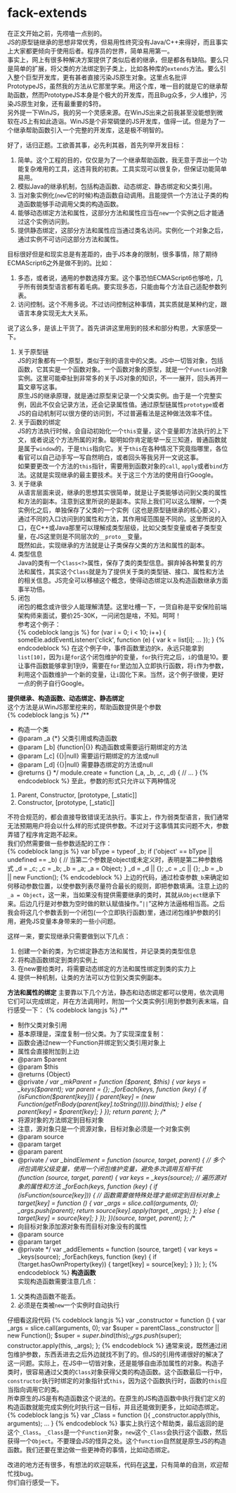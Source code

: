 fack-extends
============

在正文开始之前，先唠嗑一点别的。   
JS的原型链继承的思想非常优秀，但易用性终究没有Java/C++来得好，而且事实上大家都更倾向于使用后者。程序员的世界，简单易用第一。   
事实上，网上有很多种解决方案提供了类似后者的继承，但是都各有缺陷。要么只是简单的扩展，将父类的方法绑定到子类上，比如各种库的`extends`方法。要么引入整个巨型开发库，更有甚者直接污染JS原生对象。这里点名批评PrototypeJS，虽然我的方法从它那里学来。用这个库，唯一目的就是它的继承帮助函数，然而PrototypeJS本身是个极大的开发库，而且Bug众多，少人维护，污染JS原生对象，还有最重要的$符。   
另外提一下WinJS，我的另一个灵感来源。在WinJS出来之前我甚至没能想到微软在JS上有如此造诣。WinJS是个非常碉堡的JS开发库，值得一试。但是为了一个继承帮助函数引入一个完整的开发库，这是极不明智的。   
<!--more-->
   
好了，话归正题。工欲善其事，必先利其器，首先列举开发目标：   
1.  简单。这个工程的目的，仅仅是为了一个继承帮助函数，我无意于弄出一个功能复杂难用的工具，这违背我的初衷。工具实现可以很复杂，但保证功能简单易用。   
2.  模拟Java的继承机制，包括构造函数、动态绑定、静态绑定和父类引用。   
3.	当对象实例化(`new`它的时候)构造函数自动调用。且能提供一个方法让子类的构造函数能够手动调用父类的构造函数。   
4.	能够动态绑定方法和属性，这部分方法和属性应当在`new`一个实例之后才能通过这个实例访问到。   
5.	提供静态绑定，这部分方法和属性应当通过类名访问。实例化一个对象之后，通过实例不可访问这部分方法和属性。   

目标很好但是和现实总是有差距的，由于JS本身的限制，很多事情，除了期待ECMAScript6之外是做不到的。比如：   
1.	多态，或者说，通用的参数选择方案。这个事恐怕ECMAScript6也够呛，几乎所有弱类型语言都有着毛病。要实现多态，只能由每个方法自己适配参数列表。   
2.	访问控制。这个不用多说。不过访问控制这种事情，其实质就是某种约定，跟语言本身实现无太大关系。   

说了这么多，是该上干货了。首先讲讲这里用到的技术和部分构思，大家感受一下。   
1.	关于原型链   
JS的对象都有一个原型，类似于别的语言中的父类。JS中一切皆对象，包括函数，它其实是一个函数对象。一个函数对象的原型，就是一个`Function`对象实例。这里可能牵扯到非常多的关于JS对象的知识，不一一展开，回头再开一篇文章写这事。   
原生JS的继承原理，就是通过原型来记录一个父类实例。由于是一个完整实例，因此不仅会记录方法，还会记录属性值。通过原型链属性`prototype`或者JS的自动机制可以很方便的访问到，不过普遍看法是这种做法效率不佳。   
2.	关于函数的绑定   
JS的方法执行时候，会自动初始化一个`this`变量，这个变量即方法执行的上下文，或者说这个方法所属的对象。聪明如你肯定能举一反三知道，普通函数就是属于`window`的，于是`this`指向它。关于`this`在各种情况下究竟指哪里，各位看官可以自己动手写一写自然明白，或者回头等我另开一文说这事。   
如果要更改一个方法的`this`指针，需要用到函数对象的`call`, `apply`或者`bind`方法。这就是实现继承的最主要技术。关于这三个方法的使用自行Google。   
3.	关于继承   
从语言层面来说，继承的思想其实很简单，就是让子类能够访问到父类的属性和方法的副本。注意到这里所说的是副本。实际上我们可以这么理解，一个类实例化之后，单独保存了父类的一个实例（这也是原型链继承的核心要义），通过不同的入口访问到的属性和方法，其作用域范围是不同的。这里所说的入口，在C++或Java那里可以理解成类型层级，比如父类型变量或者子类型变量，在JS这里则是不同层次的`__proto__`变量。   
既然如此，实现继承的方法就是让子类保存父类的方法和属性的副本。   
4.	类型信息   
Java的类有一个`Class<?>`属性，保存了类的类型信息。摒弃掉各种繁复的方法和属性，其实这个`Class`就是为了提供关于类的类型链、接口、属性和方法的相关信息。JS完全可以移植这个概念，使得动态绑定以及构造函数继承方面事半功倍。   
5.	闭包   
闭包的概念或许很少人能理解清楚。这里吐槽一下，一货自称是平安保险前端架构师来面试，要价25-30K，一问闭包是啥，不知。呵呵！   
参考这个例子：   
{% codeblock lang:js %}
for (var i = 0; i < 10; i++) {
	someEle.addEventListener('click', function (e) {
		var k = list[i];
		...
	});
}
{% endcodeblock %}
在这个例子中，事件函数里边的k，永远只能拿到`list[10]`，因为`i`是`for`这个闭包维护的变量，`for`执行完之后，`i`的值是10。要让事件函数能够拿到1到9，需要在`for`里边加入立即执行函数，将`i`作为参数，利用这个函数维护一个新的变量，让`i`固化下来。当然，这个例子很傻，更好一点的例子自行Google。   

**提供继承、构造函数、动态绑定、静态绑定**   
这个方法是从WinJS那里挖来的，帮助函数提供是个参数   
{% codeblock lang:js %}
/**
 * 构造一个类
 * @param _a {*} 父类引用或构造函数
 * @param [_b] {function|{}} 构造函数或需要运行期绑定的方法
 * @param [_c] {{}|null} 需要运行期绑定的方法或null
 * @param [_d] {{}|null} 需要静态绑定的方法或null
 * @returns {}
 */
module.create = function (_a, _b, _c, _d) {
	// …
}
{% endcodeblock %}
至此，参数的形式只允许以下两种情况   
1.	Parent, Constructor, [prototype, [_static]]   
2.	Constructor, [prototype, [_static]]   

不符合规范的，都会直接导致错误无法执行。事实上，作为弱类型语言，我们通常无法预期用户将会以什么样的形式提供参数。不过对于这事情其实问题不大，参数弄错了程序肯定跑不起来。   
我们仍然需要做一些参数适配的工作：   
{% codeblock lang:js %}
var bType = typeof _b;
if ('object' == bType || undefined == _b) {
	// 当第二个参数是object或未定义时，表明是第二种参数格式
	_d = _c;
	_c = _b;
	_b = _a;
	_a = Object;
}
_d = _d || {};
_c = _c || {};
_b = _b || new Function();
{% endcodeblock %}
上边的代码，通过检查参数`_b`来确定如何移动参数位置，以使参数列表尽量符合最长的规则，即把参数填满。注意上边的`_a = Object`，这一来，当如果没有提供需要继承的类时，其就从`Object`继承下来。后边几行是对参数为空时做的默认赋值操作。”`||`”这种方法逼格相当高。之后我会将这几个参数丢到一个闭包(一个立即执行函数)里，通过闭包维护参数的引用，避免JS变量本身带来的一些小问题。   
   
这样一来，要实现继承只需要做到以下几点：   
1.	创建一个新的类，为它绑定静态方法和属性，并记录类的类型信息   
2.	将构造函数绑定到类的实例上   
3.	在new要给类时，将需要动态绑定的方法和属性绑定到类的实力上   
4.	提供一种机制，让类的方法可以方位到父类实例副本。   

**方法和属性的绑定**
主要靠以下几个方法，静态和动态绑定都可以使用，依次调用它们可以完成绑定，并在方法调用时，附加一个父类实例引用到参数列表末端，自行感受一下：
{% codeblock lang:js %}
/**
 * 制作父类对象引用
 * 基本原理是，深度复制一份父类。为了实现深度复制：
 * 函数会通过new一个Function并绑定到父类引用对象上
 * 属性会直接附加到上边
 * @param $parent
 * @param $this
 * @returns {Object}
 * @private
 */
var _mkParent = function ($parent, $this) {
	var keys = _keys($parent);
	var parent = {};
	_forEach(keys, function (key) {
		if (isFunction($parent[key])) {
			parent[key] = (new Function(getFnBody($parent[key].toString()))).bind($this);
		} else {
			parent[key] = $parent[key];
		}
	});
	return parent;
};
/**
 * 将源对象的方法绑定到目标对象
 * 注意，源对象只是一个资源对象，目标对象必须是一个对象实例
 * @param source
 * @param target
 * @param parent
 * @private
 */
var _bindElement = function (source, target, parent) {
	// 多个闭包调用父级变量，使用一个闭包维护变量，避免多次调用互相干扰
	(function (source, target, parent) {
		var keys = _keys(source);
		// 遍历源对象的属性和方法
		_forEach(keys, function (key) {
			if (isFunction(source[key])) {
				// 函数需要做特殊处理才能绑定到目标对象上
				target[key] = function () {
					var _args = slice.call(arguments, 0);
					_args.push(parent);
					return source[key].apply(target, _args);
				};
			} else {
				target[key] = source[key];
			}
		});
	})(source, target, parent);
};
/**
 * 向目标对象添加源对象有而目标对象没有的属性
 * @param source
 * @param target
 * @private
 */
var _addElements = function (source, target) {
	var keys = _keys(source);
	_forEach(keys, function (key) {
		if (!target.hasOwnProperty(key)) {
			target[key] = source[key];
		}
	});
};
{% endcodeblock %}
**构造函数**   
实现构造函数需要注意几点：   
1.	父类构造函数不能丢。   
2.	必须是在类被`new`一个实例时自动执行   

仔细看这段代码
{% codeblock lang:js %}
var _constructor = function () {
	var _args = slice.call(arguments, 0);
	var $super = parentClass._constructor || new Function();
	$super = $super.bind(this);
	_args.push($super);
	constructor.apply(this, _args);
};
{% endcodeblock %}
通常来说，既然通过闭包维护参数，东西丢进去之后外边就找不到了的。但JS的引用传递很好的解决了这一问题。实际上，在JS中一切皆对象，还是能够自由添加属性的对象。构造子类时，很容易通过父类的`Class`对象获得父类的构造函数。这个函数最后一行中，`constructor`执行时绑定的对象指针式`this`，因为这个函数执行时，函数的`this`应当指向调用它的类。   
所幸原生的JS是有构造函数这个说法的。在原生的JS构造函数中执行我们定义的构造函数就能完成实例化时执行这一目标，并且还能做到更多，比如动态绑定。
{% codeblock lang:js %}
var _Class = function (){
	_constructor.apply(this, arguments);
	…
}
{% endcodeblock %}
事实上执行这个帮助类，最后返回的是这个`_Class`。`_Class`是一个`Function`对象，`new`这个`_Class`会执行这个函数，然后获得一个`Object`。不要理会JS的怪异之处。这个`function`自然就是原生JS的构造函数。我们还要在里边做一些更神奇的事情，比如动态绑定。   

改进的地方还有很多，有想法的欢迎联系，代码在[这里](https://github.com/yanleaon/fack-extends)，只有简单的自测，欢迎帮忙找bug。   
你们自行感受一下。
